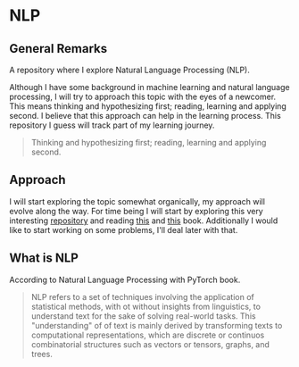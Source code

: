 # NLP

## General Remarks

A repository where I explore Natural Language Processing (NLP).

Although I have some background in machine learning and natural
language processing,
I will try to approach this topic with the eyes of a newcomer. This means thinking and hypothesizing first; reading, learning and applying second.
I believe that this approach can help  in the learning process.
This repository I guess will track part of my learning journey.

> Thinking and hypothesizing first; reading, learning and applying second.

## Approach

I will start exploring the topic somewhat organically,
my approach will evolve along the way.
For time being I will start by exploring this very interesting [repository](https://github.com/keon/awesome-nlp) and reading [this](https://web.stanford.edu/~jurafsky/slp3/ed3book_jan122022.pdf) and [this](https://www.amazon.com/Natural-Language-Processing-PyTorch-Applications/dp/1491978236/) book. 
Additionally I would like to start working on some problems,
I'll deal later with that.

## What is NLP

According to Natural Language Processing with PyTorch book. 

> NLP refers to a set of techniques involving the application of statistical methods, with ot without insights from linguistics, to understand text for the sake of solving real-world tasks. 
This "understanding" of of text is mainly derived by transforming texts to computational representations, 
which are discrete or continuos combinatorial structures such as vectors or tensors, graphs, and trees. 